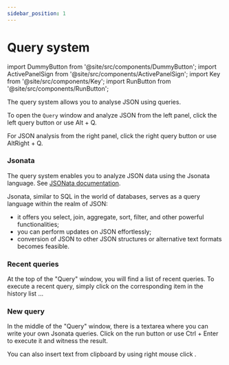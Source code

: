 ```yaml
---
sidebar_position: 1
---
```


# Query system

import DummyButton from '@site/src/components/DummyButton';
import ActivePanelSign from '@site/src/components/ActivePanelSign';
import Key from '@site/src/components/Key';
import RunButton from '@site/src/components/RunButton';

The query system allows you to analyse JSON using queries.

To open the `Query` window and analyze JSON from the left panel,
click the left <DummyButton>query</DummyButton> button or use <Key>Alt</Key> + <Key>Q</Key>.

For JSON analysis from the right panel, click the right <DummyButton>query</DummyButton> button or use <Key>AltRight</Key> + <Key>Q</Key>.

<ActivePanelSign/>

### Jsonata

The query system enables you to analyze JSON data using the Jsonata language. See [JSONata documentation](https://docs.jsonata.org/overview).

Jsonata, similar to SQL in the world of databases, serves as a query language within the realm of JSON:

- it offers you select, join, aggregate, sort, filter, and other powerful functionalities;
- you can perform updates on JSON effortlessly;
- conversion of JSON to other JSON structures or alternative text formats becomes feasible.

### Recent queries

At the top of the "Query" window, you will find a list of recent queries.
To execute a recent query, simply click on the corresponding item in the history list ...

### New query

In the middle of the "Query" window, there is a textarea where you can write your own Jsonata queries.
Click on the run <RunButton/> button or use <Key>Ctrl</Key> + <Key>Enter</Key> to execute it and witness the result.

You can also insert text from clipboard by using <Key>right mouse click</Key> .
